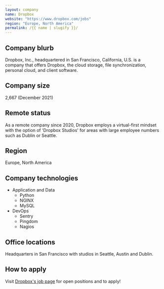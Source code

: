 ```yaml
---
layout: company
name: Dropbox
website: "https://www.dropbox.com/jobs"
region: "Europe, North America"
permalink: /{{ name | slugify }}/
---
```


## Company blurb

Dropbox, Inc., headquartered in San Francisco, California, U.S. is a company that offers Dropbox, the cloud storage, file synchronization, personal cloud, and client software.

## Company size

2,667 (December 2021)

## Remote status

As a remote company since 2020, Dropbox employs a virtual-first mindset with the option of 'Dropbox Studios' for areas with large employee numbers such as Dublin or Seattle.

## Region

Europe, North America

## Company technologies

- Application and Data
    - Python
    - NGINX
    - MySQL
- DevOps
    - Sentry
    - Pingdom
    - Nagios

## Office locations

Headquarters in San Francisco with studios in Seattle, Austin and Dublin.

## How to apply

Visit [Dropbox's job page](https://www.dropbox.com/jobs) for open positions and to apply!
